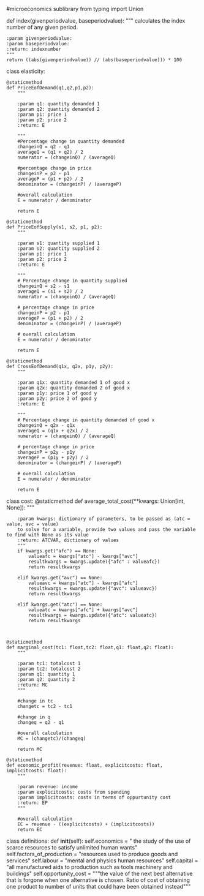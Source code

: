 #microeconomics sublibrary
from typing import Union

def index(givenperiodvalue, baseperiodvalue):
    """
    calculates the index number of any given period.

    :param givenperiodvalue:
    :param baseperiodvalue:
    :return: indexnumber
    """
    return ((abs(givenperiodvalue)) // (abs(baseperiodvalue))) * 100


class elasticity:

    @staticmethod
    def PriceEofDemand(q1,q2,p1,p2):
        """

        :param q1: quantity demanded 1
        :param q2: quantity demanded 2
        :param p1: price 1
        :param p2: price 2
        :return: E

        """
        #Percentage change in quantity demanded
        changeinQ = q2 - q1
        averageQ = (q1 + q2) / 2
        numerator = (changeinQ) / (averageQ)

        #percentage change in price
        changeinP = p2 - p1
        averageP = (p1 + p2) / 2
        denominator = (changeinP) / (averageP)

        #overall calculation
        E = numerator / denominator

        return E

    @staticmethod
    def PriceEofSupply(s1, s2, p1, p2):
        """

        :param s1: quantity supplied 1
        :param s2: quantity supplied 2
        :param p1: price 1
        :param p2: price 2
        :return: E

        """
        # Percentage change in quantity supplied
        changeinQ = s2 - s1
        averageQ = (s1 + s2) / 2
        numerator = (changeinQ) / (averageQ)

        # percentage change in price
        changeinP = p2 - p1
        averageP = (p1 + p2) / 2
        denominator = (changeinP) / (averageP)

        # overall calculation
        E = numerator / denominator

        return E

    @staticmethod
    def CrossEofDemand(q1x, q2x, p1y, p2y):
        """

        :param q1x: quantity demanded 1 of good x
        :param q2x: quantity demanded 2 of good x
        :param p1y: price 1 of good y
        :param p2y: price 2 of good y
        :return: E

        """
        # Percentage change in quantity demanded of good x
        changeinQ = q2x - q1x
        averageQ = (q1x + q2x) / 2
        numerator = (changeinQ) / (averageQ)

        # percentage change in price
        changeinP = p2y - p1y
        averageP = (p1y + p2y) / 2
        denominator = (changeinP) / (averageP)

        # overall calculation
        E = numerator / denominator

        return E



class cost:
    @staticmethod
    def average_total_cost(**kwargs: Union[int, None]):
        """

        :param kwargs: dictionary of parameters, to be passed as (atc = value, avc = value)
        to solve for a variable, provide two values and pass the variable to find with None as its value
        :return: ATCVAR, dictionary of values
        """
        if kwargs.get("afc") == None:
            valueafc = kwargs["atc"] - kwargs["avc"]
            resultkwargs = kwargs.update({"afc" : valueafc})
            return resultkwargs

        elif kwargs.get("avc") == None:
            valueavc = kwargs["atc"] - kwargs["afc"]
            resultkwargs = kwargs.update({"avc": valueavc})
            return resultkwargs

        elif kwargs.get("atc") == None:
            valueatc = kwargs["afc"] + kwargs["avc"]
            resultkwargs = kwargs.update({"atc": valueatc})
            return resultkwargs



    @staticmethod
    def marginal_cost(tc1: float,tc2: float,q1: float,q2: float):
        """

        :param tc1: totalcost 1
        :param tc2: totalcost 2
        :param q1: quantity 1
        :param q2: quantity 2
        :return: MC
        """

        #change in tc
        changetc = tc2 - tc1

        #change in q
        changeq = q2 - q1

        #overall calculation
        MC = (changetc)/(changeq)

        return MC

    @staticmethod
    def economic_profit(revenue: float, explicitcosts: float, implicitcosts: float):
        """

        :param revenue: income
        :param explicitcosts: costs from spending
        :param implicitcosts: costs in terms of oppurtunity cost
        :return: EP
        """

        #overall calculation
        EC = revenue - ((explicitcosts) + (implicitcosts))
        return EC


class definitions:
    def __init__(self):
        self.economics = " the study of the use of scarce resources to satisfy unlimited human wants"
        self.factors_of_production = "resources used to produce goods and services"
        self.labour = "mental and physics human resources"
        self.capital = "all manufactured aids to production such as tools machinery and buildings"
        self.opportunity_cost = """the value of the next best alternative that is forgone when one alternative is chosen.
Ratio of cost of obtaining one product to number of units that could have been obtained instead"""

